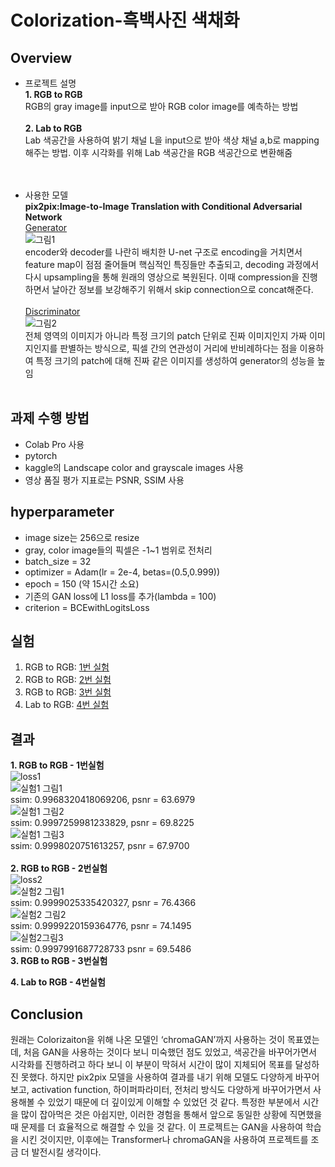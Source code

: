 # Colorization-흑백사진 색채화
## Overview 
* 프로젝트 설명<br>
**1. RGB to RGB**<br>
  RGB의 gray image를 input으로 받아 RGB color image를 예측하는 방법<br><br>
**2. Lab to RGB**<br>
  Lab 색공간을 사용하여 밝기 채널 L을 input으로 받아 색상 채널 a,b로 mapping해주는 방법. 이후 시각화를 위해 Lab 색공간을 RGB 색공간으로 변환해줌<br><br><br>
 
* 사용한 모델<br>
**pix2pix:Image-to-Image Translation with Conditional Adversarial Network**<br>
<u>Generator</u><br>
![그림1](https://user-images.githubusercontent.com/65711055/146670653-dfebf137-c4d6-4e74-9126-14802eda463b.png)<br>
encoder와 decoder를 나란히 배치한 U-net 구조로 encoding을 거치면서 feature map이 점점 줄어들며 핵심적인 특징들만 추출되고, decoding 과정에서 다시 upsampling을 통해 원래의 영상으로 복원된다. 이때 compression을 진행하면서 날아간 정보를 보강해주기 위해서 skip connection으로 concat해준다.<br><br>
<u>Discriminator</u><br>
![그림2](https://user-images.githubusercontent.com/65711055/146670768-2114d764-7e3a-4494-8357-5ab61aa3bbb8.png)<br>
전체 영역의 이미지가 아니라 특정 크기의 patch 단위로 진짜 이미지인지 가짜 이미지인지를 판별하는 방식으로, 픽셀 간의 연관성이 거리에 반비례하다는 점을 이용하여 특정 크기의 patch에 대해 진짜 같은 이미지를 생성하여 generator의 성능을 높임<br><br>


## 과제 수행 방법
* Colab Pro 사용
* pytorch
* kaggle의 Landscape color and grayscale images 사용
* 영상 품질 평가 지표로는 PSNR, SSIM 사용

## hyperparameter
* image size는 256으로 resize
* gray, color image들의 픽셀은 -1~1 범위로 전처리
* batch_size = 32
* optimizer = Adam(lr = 2e-4, betas=(0.5,0.999))
* epoch = 150 (약 15시간 소요)
* 기존의 GAN loss에 L1 loss를 추가(lambda = 100)
* criterion = BCEwithLogitsLoss

## 실험
1. RGB to RGB: [1번 실험](#RGB_to_RGB.ipynb)
2. RGB to RGB: [2번 실험](#RGB_to_RGB.ipynb)
3. RGB to RGB: [3번 실험](#RGB_to_RGB.ipynb)
4. Lab to RGB: [4번 실험](#Lab_to_RGB.ipynb)

## 결과
**1. RGB to RGB - 1번실험**<br>
![loss1](https://user-images.githubusercontent.com/65711055/146713838-7c9b4a5d-cd7c-4b8a-9b9b-83928d568b0f.png)<br>
![실험1 그림1](https://user-images.githubusercontent.com/65711055/146713850-812d6937-b94e-44c2-8571-94108219a989.png)<br>
ssim:  0.9968320418069206, psnr = 63.6979<br>
![실험1 그림2](https://user-images.githubusercontent.com/65711055/146713858-332fa3e9-3e3a-4526-a75e-3143a1669b46.png)<br>
ssim:  0.9997259981233829, psnr = 69.8225<br>
![실험1 그림3](https://user-images.githubusercontent.com/65711055/146713866-d27ee26c-2d8d-4595-99fb-c9ec7bc4dfb7.png)<br>
ssim:  0.9998020751613257, psnr = 67.9700<br><br>
**2. RGB to RGB - 2번실험**<br>
![loss2](https://user-images.githubusercontent.com/65711055/146714294-46e37278-3541-44c0-b849-baeb08dc9c72.png)<br>
![실험2 그림1](https://user-images.githubusercontent.com/65711055/146714305-e0b82ff2-e851-4b85-b4c6-7c631647af82.png)<br>
ssim:  0.9999025335420327, psnr = 76.4366<br>
![실험2 그림2](https://user-images.githubusercontent.com/65711055/146714316-fd3bc8af-d13a-4194-9270-cabc47363579.png)<br>
ssim:  0.9999220159364776, psnr = 74.1495<br>
![실험2그림3](https://user-images.githubusercontent.com/65711055/146714336-1a646585-9f47-47f0-913f-86169e4bb83e.png)<br>
ssim:  0.9997991687728733 psnr =  69.5486<br>
**3. RGB to RGB - 3번실험**

**4. Lab to RGB - 4번실험**

## Conclusion
원래는 Colorizaiton을 위해 나온 모델인 ‘chromaGAN’까지 사용하는 것이 목표였는데, 처음 GAN을 사용하는 것이다 보니 미숙했던 점도 있었고, 색공간을 바꾸어가면서 시각화를 진행하려고 하다 보니 이 부분이 막혀서 시간이 많이 지체되어 목표를 달성하진 못했다. 하지만 pix2pix 모델을 사용하여 결과를 내기 위해 모델도 다양하게 바꾸어보고, activation function, 하이퍼파라미터, 전처리 방식도 다양하게 바꾸어가면서 사용해볼 수 있었기 때문에 더 깊이있게 이해할 수 있었던 것 같다. 특정한 부분에서 시간을 많이 잡아먹은 것은 아쉽지만, 이러한 경험을 통해서 앞으로 동일한 상황에 직면했을 때 문제를 더 효율적으로 해결할 수 있을 것 같다. 이 프로젝트는 GAN을 사용하여 학습을 시킨 것이지만, 이후에는 Transformer나 chromaGAN을 사용하여 프로젝트를 조금 더 발전시킬 생각이다. 
